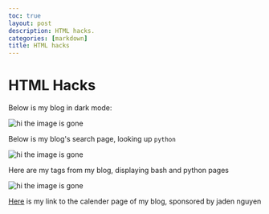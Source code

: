 ```yaml
---
toc: true
layout: post
description: HTML hacks.
categories: [markdown]
title: HTML hacks
---
```


# HTML Hacks

Below is my blog in dark mode:

![hi the image is gone]({{site.baseurl}}/images/Dark-mode-theme.png "https://github.com/dolphinalt/APCSP-Fastpages")

Below is my blog's search page, looking up `python`

![hi the image is gone]({{site.baseurl}}/images/search-page.png "https://github.com/dolphinalt/APCSP-Fastpages")

Here are my tags from my blog, displaying bash and python pages

![hi the image is gone]({{site.baseurl}}/images/tags-page.png "https://github.com/dolphinalt/APCSP-Fastpages")

[Here](https://dolphinalt.github.io/APCSP-Fastpages/calendar/) is my link to the calender page of my blog, sponsored by jaden nguyen